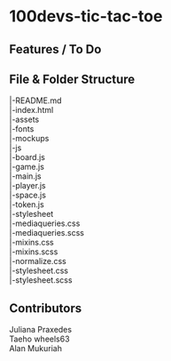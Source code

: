 # 100devs-tic-tac-toe   

## Features / To Do   



## File & Folder Structure   

|-README.md  
|-index.html  
  |-assets  
    |-fonts  
    |-mockups  
  |-js  
    |-board.js   
    |-game.js   
    |-main.js   
    |-player.js   
    |-space.js   
    |-token.js   
  |-stylesheet   
    |-mediaqueries.css   
    |-mediaqueries.scss   
    |-mixins.css   
    |-mixins.scss   
    |-normalize.css   
    |-stylesheet.css   
    |-stylesheet.scss   


## Contributors   

Juliana Praxedes   
Taeho wheels63   
Alan Mukuriah   
